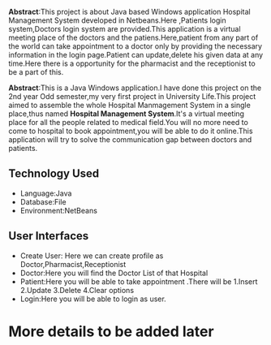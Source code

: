 <b>Abstract</b>:This project is about Java based Windows application Hospital Management System developed in Netbeans.Here ,Patients login system,Doctors login system are provided.This application is a virtual meeting place of the doctors and the patiens.Here,patient from any part of the world can take appointment to a doctor only by providing the necessary information in the login page.Patient can update,delete his given data at any time.Here there is a opportunity for the pharmacist and the receptionist to be a part of this.

<b>Abstract</b>:This is a Java Windows application.I have done this project on the 2nd year Odd semester,my very first project in University Life.This project aimed to assemble the whole Hospital Manmagement System in a single place,thus named  <b>Hospital Management System</b>.It's a virtual meeting place for all the people related to medical field.You will no more need to come to hospital to book appointment,you will be able to do it online.This application will try to solve the communication gap between doctors and patients.


## Technology Used

- Language:Java
- Database:File
- Environment:NetBeans

## User Interfaces
- Create User: Here we can create profile as Doctor,Pharmacist,Receptionist
- Doctor:Here you will find the Doctor List of that Hospital
- Patient:Here you will be able to take appointment .There will be 1.Insert 2.Update 3.Delete 4.Clear options
- Login:Here you will be able to login as user.


<h1>More details to be added later </h1>



